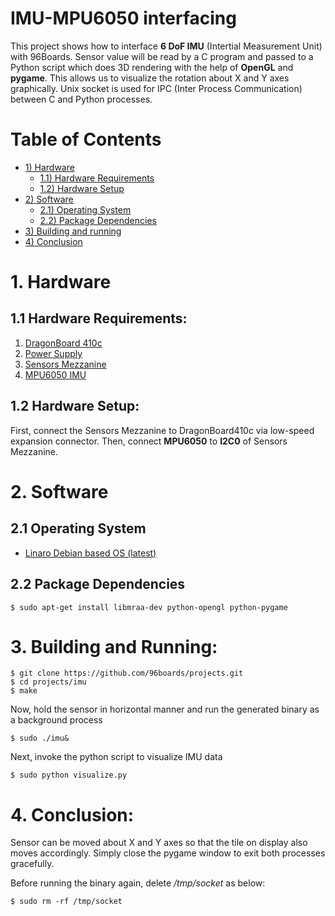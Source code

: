 # IMU-MPU6050 interfacing

This project shows how to interface **6 DoF IMU** (Intertial Measurement Unit) with 96Boards. Sensor value will be read by a C program and passed to a Python script which does 
3D rendering with the help of **OpenGL** and **pygame**. This allows us to visualize the rotation about X and Y axes graphically. Unix socket is used for 
IPC (Inter Process Communication) between C and Python processes.

# Table of Contents
- [1) Hardware](#1-hardware)
   - [1.1) Hardware Requirements](#11-hardware-requirements)
   - [1.2) Hardware Setup](#12-hardware-setup)
- [2) Software](#2-software) 
   - [2.1) Operating System](#21-operating-system)
   - [2.2) Package Dependencies](#22-package-dependencies)
- [3) Building and running](#3-building-and-running)
- [4) Conclusion](#4-conclusion)

# 1. Hardware

## 1.1 Hardware Requirements:

1. [DragonBoard 410c](http://www.96boards.org/product/dragonboard410c/)
2. [Power Supply](https://www.amazon.com/Adapter-Regulated-Supply-Copper-String/dp/B015G8DZK2)
2. [Sensors Mezzanine](http://www.96boards.org/product/sensors-mezzanine/)
3. [MPU6050 IMU](https://www.tindie.com/products/onehorse/gy-521-mpu-6050-breakout-board/)

## 1.2 Hardware Setup:

First, connect the Sensors Mezzanine to DragonBoard410c via low-speed expansion connector. Then, connect **MPU6050** to **I2C0** of Sensors Mezzanine.

# 2. Software

## 2.1 Operating System

- [Linaro Debian based OS (latest)](https://github.com/96boards/documentation/blob/master/ConsumerEdition/DragonBoard-410c/Downloads/Debian.md)

## 2.2 Package Dependencies
```
$ sudo apt-get install libmraa-dev python-opengl python-pygame
```

# 3. Building and Running:

```shell
$ git clone https://github.com/96boards/projects.git      
$ cd projects/imu																													
$ make
```
Now, hold the sensor in horizontal manner and run the generated binary as a background process
	
```shell
$ sudo ./imu&
```
Next, invoke the python script to visualize IMU data

```shell
$ sudo python visualize.py
```
# 4. Conclusion:

Sensor can be moved about X and Y axes so that the tile on display also moves accordingly. Simply close the pygame window to exit both processes gracefully.

Before running the binary again, delete */tmp/socket* as below:

```shell
$ sudo rm -rf /tmp/socket
```
